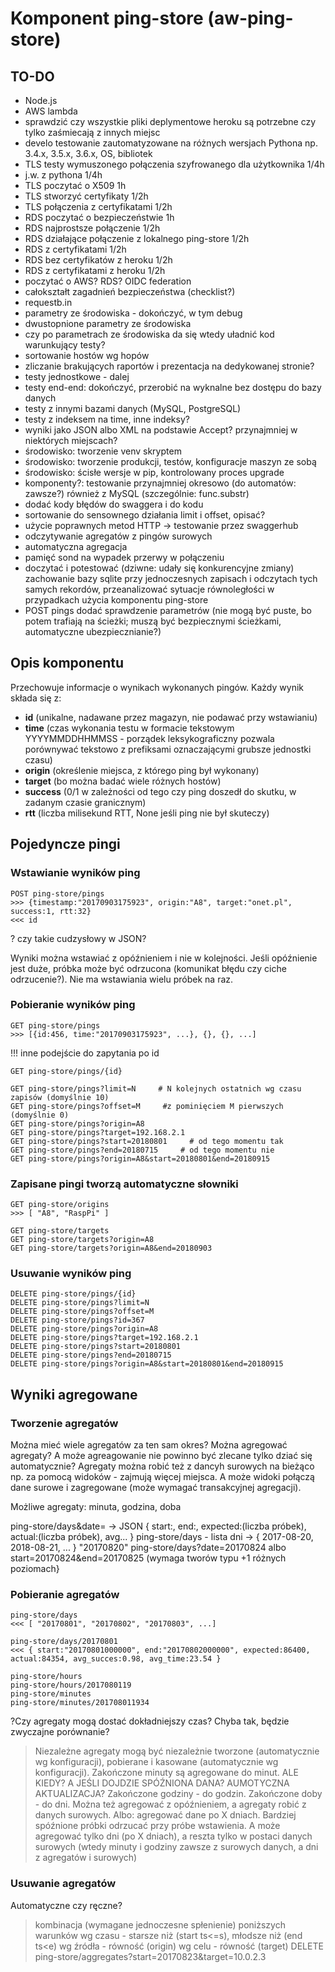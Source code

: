 # Komponent ping-store (aw-ping-store)

## TO-DO
* Node.js
* AWS lambda
* sprawdzić czy wszystkie pliki deplymentowe heroku są potrzebne czy tylko zaśmiecają z innych miejsc
* develo testowanie zautomatyzowane na różnych wersjach Pythona np. 3.4.x, 3.5.x, 3.6.x, OS, bibliotek
* TLS testy wymuszonego połączenia szyfrowanego dla użytkownika 1/4h
* j.w. z pythona 1/4h
* TLS poczytać o X509 1h
* TLS stworzyć certyfikaty 1/2h
* TLS połączenia z certyfikatami 1/2h
* RDS poczytać o bezpieczeństwie 1h
* RDS najprostsze połączenie 1/2h
* RDS działające połączenie z lokalnego ping-store 1/2h
* RDS z certyfikatami 1/2h
* RDS bez certyfikatów z heroku 1/2h
* RDS z certyfikatami z heroku 1/2h
* poczytać o AWS? RDS? OIDC federation
* całokształt zagadnień bezpieczeństwa (checklist?)
* requestb.in
* parametry ze środowiska - dokończyć, w tym debug
* dwustopnione parametry ze środowiska
* czy po parametrach ze środowiska  da się wtedy uładnić kod warunkujący testy?
* sortowanie hostów wg hopów
* zliczanie brakujących raportów i prezentacja na dedykowanej stronie?
* testy jednostkowe - dalej
* testy end-end: dokończyć, przerobić na wyknalne bez dostępu do bazy danych
* testy z innymi bazami danych (MySQL, PostgreSQL)
* testy z indeksem na time, inne indeksy?
* wyniki jako JSON albo XML na podstawie Accept? przynajmniej w niektórych miejscach?
* środowisko: tworzenie venv skryptem
* środowisko: tworzenie produkcji, testów, konfiguracje maszyn ze sobą
* środowisko: ścisłe wersje w pip, kontrolowany proces upgrade
* komponenty?: testowanie przynajmniej okresowo (do automatów: zawsze?) również z MySQL (szczególnie: func.substr)
* dodać kody błędów do swaggera i do kodu
* sortowanie do sensownego działania limit i offset, opisać?
* użycie poprawnych metod HTTP -> testowanie przez swaggerhub
* odczytywanie agregatów z pingów surowych
* automatyczna agregacja
* pamięć sond na wypadek przerwy w połączeniu
* doczytać i potestować  (dziwne: udały się konkurencyjne zmiany) zachowanie bazy sqlite przy jednoczesnych zapisach i odczytach tych samych rekordów, przeanalizować sytuacje równoległości w przypadkach użycia komponentu ping-store  
* POST pings dodać sprawdzenie parametrów (nie mogą być puste, bo potem trafiają na ścieżki; muszą być bezpiecznymi ścieżkami, automatyczne ubezpiecznianie?)

## Opis komponentu

Przechowuje informacje o wynikach wykonanych pingów.
Każdy wynik składa się z:
* **id** (unikalne, nadawane przez magazyn, nie podawać przy wstawianiu)
* **time** (czas wykonania testu w formacie tekstowym YYYYMMDDHHMMSS - porządek leksykograficzny pozwala porównywać tekstowo z prefiksami oznaczającymi grubsze jednostki czasu)
* **origin** (określenie miejsca, z którego ping był wykonany)
* **target** (bo można badać wiele różnych hostów)
* **success** (0/1 w zależności od tego czy ping doszedł do skutku, w zadanym czasie granicznym)
* **rtt** (liczba milisekund RTT, None jeśli ping nie był skuteczy)


## Pojedyncze pingi

### Wstawianie wyników ping

```
POST ping-store/pings
>>> {timestamp:"20170903175923", origin:"A8", target:"onet.pl", success:1, rtt:32}
<<< id
```
? czy takie cudzysłowy w JSON?

Wyniki można wstawiać z opóźnieniem i nie w kolejności.
Jeśli opóźnienie jest duże, próbka może być odrzucona (komunikat błędu czy ciche odrzucenie?).
Nie ma wstawiania wielu próbek na raz.

### Pobieranie wyników ping

```
GET ping-store/pings			
>>> [{id:456, time:"20170903175923", ...}, {}, {}, ...]						
```

!!! inne podejście do zapytania po id
```
GET ping-store/pings/{id}
```
```
GET ping-store/pings?limit=N     # N kolejnych ostatnich wg czasu zapisów (domyślnie 10)
GET ping-store/pings?offset=M     #z pominięciem M pierwszych (domyślnie 0)
GET ping-store/pings?origin=A8
GET ping-store/pings?target=192.168.2.1
GET ping-store/pings?start=20180801     # od tego momentu tak
GET ping-store/pings?end=20180715     # od tego momentu nie
GET ping-store/pings?origin=A8&start=20180801&end=20180915
```

### Zapisane pingi tworzą automatyczne słowniki

```
GET ping-store/origins
>>> [ "A8", "RaspPi" ]

GET ping-store/targets			
GET ping-store/targets?origin=A8
GET ping-store/targets?origin=A8&end=20180903
```

### Usuwanie wyników ping

```
DELETE ping-store/pings/{id}
DELETE ping-store/pings?limit=N
DELETE ping-store/pings?offset=M
DELETE ping-store/pings?id=367
DELETE ping-store/pings?origin=A8
DELETE ping-store/pings?target=192.168.2.1
DELETE ping-store/pings?start=20180801
DELETE ping-store/pings?end=20180715
DELETE ping-store/pings?origin=A8&start=20180801&end=20180915
```

## Wyniki agregowane

### Tworzenie agregatów

Można mieć wiele agregatów za ten sam okres?
Można agregować agregaty?
A może agreagowanie nie powinno być zlecane tylko dziać się automatycznie?
Agregaty można robić też z dancyh surowych na bieżąco np. za pomocą widoków - zajmują więcej miejsca.
A może widoki połączą dane surowe i zagregowane (może wymagać transakcyjnej agregacji).

Możliwe agregaty: minuta, godzina, doba

ping-store/days&date=		-> JSON { start:, end:, expected:(liczba próbek), actual:(liczba próbek), avg... }
ping-store/days			- lista dni -> { 2017-08-20, 2018-08-21, ... }   "20170820"
ping-store/days?date=20170824 albo start=20170824&end=20170825 (wymaga tworów typu +1 różnych poziomach}


### Pobieranie agregatów

```
ping-store/days
<<< [ "20170801", "20170802", "20170803", ...]

ping-store/days/20170801
<<< { start:"20170801000000", end:"20170802000000", expected:86400, actual:84354, avg_succes:0.98, avg_time:23.54 }
```

```
ping-store/hours
ping-store/hours/2017080119
ping-store/minutes
ping-store/minutes/201708011934
```

?Czy agregaty mogą dostać dokładniejszy czas? Chyba tak, będzie zwyczajne porównanie?

> Niezależne agregaty mogą być niezależnie tworzone (automatycznie wg konfiguracji), pobierane i kasowane (automatycznie wg konfiguracji).
> Zakończone minuty są agregowane do minut. ALE KIEDY? A JEŚLI DOJDZIE SPÓŹNIONA DANA? AUMOTYCZNA AKTUALIZACJA?
> Zakończone godziny - do godzin.
> Zakończone doby - do dni.
> Można też agregować z opóźnieniem, a agregaty robić z danych surowych.
> Albo: agregować dane po X dniach. Bardziej spóźnione próbki odrzucać przy próbe wstawienia.
> A może agregować tylko dni (po X dniach), a reszta tylko w postaci danych surowych (wtedy minuty i godziny zawsze z surowych danych, a dni z agregatów i surowych)


### Usuwanie agregatów

Automatyczne czy ręczne?

> kombinacja (wymagane jednoczesne spłenienie) poniższych warunków
> wg czasu - starsze niż (start ts<=s), młodsze niż (end ts<e)
> wg źródła - równość (origin)
> wg celu - równość (target)
> DELETE ping-store/aggregates?start=20170823&target=10.0.2.3
